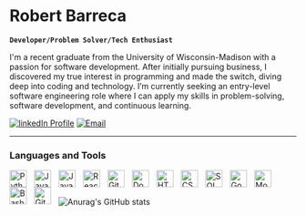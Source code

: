 # Robert Barreca

**`Developer/Problem Solver/Tech Enthusiast`**

I'm a recent graduate from the University of Wisconsin-Madison with a passion for software development. After initially pursuing business, I discovered my true interest in programming and made the switch, diving deep into coding and technology. I’m currently seeking an entry-level software engineering role where I can apply my skills in problem-solving, software development, and continuous learning.

<p align="left">
  <a href="https://www.linkedin.com/in/robert-barreca/">
    <img alt="linkedIn Profile" title="LinkedIn Profile" src="https://custom-icon-badges.demolab.com/badge/-LinkedIn-blue?style=for-the-badge&logoColor=white&logo=linkedin"/></a>
<!--   <a href="tel:+12247236572">
    <img alt="Phone Number" title="Phone Number" src="https://custom-icon-badges.demolab.com/badge/-224--723--6572-yellow?style=for-the-badge&logo=phone&logoColor=white"/></a> -->
  <a href="mailto:robbarreka@gmail.com"> 
    <img alt="Email" title="Email" src="https://custom-icon-badges.demolab.com/badge/-robbarreka@gmail.com-red?style=for-the-badge&logo=mail&logoColor=white"/></a>
</p>

---

### Languages and Tools

<img align="left" alt="Python" width="30px" style="padding-right:10px;" src="https://cdn.jsdelivr.net/gh/devicons/devicon@latest/icons/python/python-original.svg"/>
<img align="left" alt="JavaScript" width="30px" style="padding-right:10px;" src="https://cdn.jsdelivr.net/gh/devicons/devicon/icons/javascript/javascript-plain.svg" />
<img align="left" alt="Java" width="30px" style="padding-right:10px;" src="https://cdn.jsdelivr.net/gh/devicons/devicon@latest/icons/java/java-original.svg" />
<img align="left" alt="React" width="30px" style="padding-right:10px;" src="https://cdn.jsdelivr.net/gh/devicons/devicon/icons/react/react-original.svg" />
<img align="left" alt="Git" width="30px" style="padding-right:10px;" src="https://cdn.jsdelivr.net/gh/devicons/devicon/icons/git/git-original.svg" />
<img align="left" alt="Docker" width="30px" style="padding-right:10px;" src="https://cdn.jsdelivr.net/gh/devicons/devicon@latest/icons/docker/docker-original.svg" />
<img align="left" alt="HTML" width="30px" style="padding-right:10px;" src="https://cdn.jsdelivr.net/gh/devicons/devicon/icons/html5/html5-plain.svg" />
<img align="left" alt="CSS" width="30px" style="padding-right:10px;" src="https://cdn.jsdelivr.net/gh/devicons/devicon/icons/css3/css3-plain.svg" />
<img align="left" alt="SQL" width="30px" style="padding-right:10px;" src="https://cdn.jsdelivr.net/gh/devicons/devicon@latest/icons/azuresqldatabase/azuresqldatabase-original.svg"/>
<img align="left" alt="Google Cloud" width="30px" style="padding-right:10px;" src="https://cdn.jsdelivr.net/gh/devicons/devicon@latest/icons/googlecloud/googlecloud-original.svg" />
<img align="left" alt="MongoDB" width="30px" style="padding-right:10px;" src="https://cdn.jsdelivr.net/gh/devicons/devicon@latest/icons/mongodb/mongodb-original.svg" />
<img align="left" alt="Bash" width="30px" style="padding-right:10px;" src="https://cdn.jsdelivr.net/gh/devicons/devicon/icons/bash/bash-original.svg" />
<img align="left" alt="GitHub" width="30px" style="padding-right:10px;" src="https://cdn.jsdelivr.net/gh/devicons/devicon/icons/github/github-original.svg" />
<br />

##
![Anurag's GitHub stats](https://github-readme-stats.vercel.app/api?username=robertbarreca&show_icons=true&theme=shadow_green)


